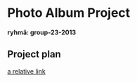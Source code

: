 Photo Album Project
===============

**ryhmä: group-23-2013**

Project plan
--------------
[a relative link](projectplan.md)

